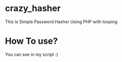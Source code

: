 # crazy_hasher
This Is Simple Password Hasher Using  PHP with looping

# How To use?

 You can see in my script :)
